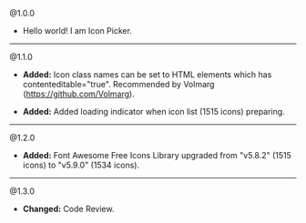 @1.0.0
* Hello world! I am Icon Picker.

-----

@1.1.0
* **Added:** Icon class names can be set to HTML elements which has contenteditable="true". Recommended by Volmarg (https://github.com/Volmarg).

* **Added:** Added loading indicator when icon list (1515 icons) preparing.

-----

@1.2.0
* **Added:** Font Awesome Free Icons Library upgraded from "v5.8.2" (1515 icons) to "v5.9.0" (1534 icons).

-----

@1.3.0
* **Changed:** Code Review.